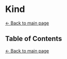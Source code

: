 # Kind

[← Back to main page](./../README.md)

## Table of Contents

[← Back to main page](./../README.md)
